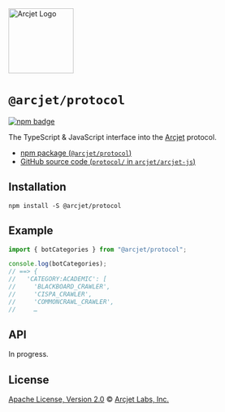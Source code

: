 <a href="https://arcjet.com" target="_arcjet-home">
  <picture>
    <source media="(prefers-color-scheme: dark)" srcset="https://arcjet.com/logo/arcjet-dark-lockup-voyage-horizontal.svg">
    <img src="https://arcjet.com/logo/arcjet-light-lockup-voyage-horizontal.svg" alt="Arcjet Logo" height="128" width="auto">
  </picture>
</a>

# `@arcjet/protocol`

<p>
  <a href="https://www.npmjs.com/package/@arcjet/protocol">
    <picture>
      <source media="(prefers-color-scheme: dark)" srcset="https://img.shields.io/npm/v/%40arcjet%2Fprotocol?style=flat-square&label=%E2%9C%A6Aj&labelColor=000000&color=5C5866">
      <img alt="npm badge" src="https://img.shields.io/npm/v/%40arcjet%2Fprotocol?style=flat-square&label=%E2%9C%A6Aj&labelColor=ECE6F0&color=ECE6F0">
    </picture>
  </a>
</p>

The TypeScript & JavaScript interface into the [Arcjet][arcjet] protocol.

- [npm package (`@arcjet/protocol`)](https://www.npmjs.com/package/@arcjet/protocol)
- [GitHub source code (`protocol/` in `arcjet/arcjet-js`)](https://github.com/arcjet/arcjet-js/tree/main/protocol)

## Installation

```shell
npm install -S @arcjet/protocol
```

## Example

```ts
import { botCategories } from "@arcjet/protocol";

console.log(botCategories);
// ==> {
//   'CATEGORY:ACADEMIC': [
//     'BLACKBOARD_CRAWLER',
//     'CISPA_CRAWLER',
//     'COMMONCRAWL_CRAWLER',
//     …
```

## API

In progress.

## License

[Apache License, Version 2.0][apache-license] © [Arcjet Labs, Inc.][arcjet]

[apache-license]: http://www.apache.org/licenses/LICENSE-2.0
[arcjet]: https://arcjet.com
